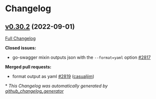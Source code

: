 # Changelog

## [v0.30.2](https://github.com/ianchen0119/go-swagger/tree/v0.30.2) (2022-09-01)

[Full Changelog](https://github.com/ianchen0119/go-swagger/compare/v0.30.1...v0.30.2)

**Closed issues:**

- go-swagger mixin outputs json with the `--format=yaml` option [\#2817](https://github.com/ianchen0119/go-swagger/issues/2817)

**Merged pull requests:**

- format output as yaml [\#2819](https://github.com/ianchen0119/go-swagger/pull/2819) ([casualjim](https://github.com/casualjim))



\* *This Changelog was automatically generated by [github_changelog_generator](https://github.com/github-changelog-generator/github-changelog-generator)*
